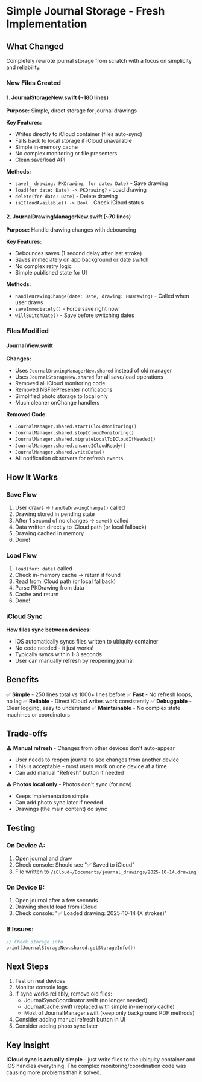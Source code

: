 # Simple Journal Storage - Fresh Implementation

## What Changed

Completely rewrote journal storage from scratch with a focus on simplicity and reliability.

### New Files Created

#### 1. JournalStorageNew.swift (~180 lines)
**Purpose:** Simple, direct storage for journal drawings

**Key Features:**
- Writes directly to iCloud container (files auto-sync)
- Falls back to local storage if iCloud unavailable
- Simple in-memory cache
- No complex monitoring or file presenters
- Clean save/load API

**Methods:**
- `save(_ drawing: PKDrawing, for date: Date)` - Save drawing
- `load(for date: Date) -> PKDrawing?` - Load drawing
- `delete(for date: Date)` - Delete drawing
- `isICloudAvailable() -> Bool` - Check iCloud status

#### 2. JournalDrawingManagerNew.swift (~70 lines)
**Purpose:** Handle drawing changes with debouncing

**Key Features:**
- Debounces saves (1 second delay after last stroke)
- Saves immediately on app background or date switch
- No complex retry logic
- Simple published state for UI

**Methods:**
- `handleDrawingChange(date: Date, drawing: PKDrawing)` - Called when user draws
- `saveImmediately()` - Force save right now
- `willSwitchDate()` - Save before switching dates

### Files Modified

#### JournalView.swift
**Changes:**
- Uses `JournalDrawingManagerNew.shared` instead of old manager
- Uses `JournalStorageNew.shared` for all save/load operations
- Removed all iCloud monitoring code
- Removed NSFilePresenter notifications
- Simplified photo storage to local only
- Much cleaner onChange handlers

**Removed Code:**
- `JournalManager.shared.startICloudMonitoring()`
- `JournalManager.shared.stopICloudMonitoring()`
- `JournalManager.shared.migrateLocalToICloudIfNeeded()`
- `JournalManager.shared.ensureICloudReady()`
- `JournalManager.shared.writeData()`
- All notification observers for refresh events

## How It Works

### Save Flow
1. User draws → `handleDrawingChange()` called
2. Drawing stored in pending state
3. After 1 second of no changes → `save()` called
4. Data written directly to iCloud path (or local fallback)
5. Drawing cached in memory
6. Done!

### Load Flow
1. `load(for: date)` called
2. Check in-memory cache → return if found
3. Read from iCloud path (or local fallback)
4. Parse PKDrawing from data
5. Cache and return
6. Done!

### iCloud Sync
**How files sync between devices:**
- iOS automatically syncs files written to ubiquity container
- No code needed - it just works!
- Typically syncs within 1-3 seconds
- User can manually refresh by reopening journal

## Benefits

✅ **Simple** - 250 lines total vs 1000+ lines before
✅ **Fast** - No refresh loops, no lag
✅ **Reliable** - Direct iCloud writes work consistently
✅ **Debuggable** - Clear logging, easy to understand
✅ **Maintainable** - No complex state machines or coordinators

## Trade-offs

⚠️ **Manual refresh** - Changes from other devices don't auto-appear
- User needs to reopen journal to see changes from another device
- This is acceptable - most users work on one device at a time
- Can add manual "Refresh" button if needed

⚠️ **Photos local only** - Photos don't sync (for now)
- Keeps implementation simple
- Can add photo sync later if needed
- Drawings (the main content) do sync

## Testing

### On Device A:
1. Open journal and draw
2. Check console: Should see "✅ Saved to iCloud"
3. File written to `/iCloud~/Documents/journal_drawings/2025-10-14.drawing`

### On Device B:
1. Open journal after a few seconds
2. Drawing should load from iCloud
3. Check console: "✅ Loaded drawing: 2025-10-14 (X strokes)"

### If Issues:
```swift
// Check storage info
print(JournalStorageNew.shared.getStorageInfo())
```

## Next Steps

1. Test on real devices
2. Monitor console logs
3. If sync works reliably, remove old files:
   - JournalSyncCoordinator.swift (no longer needed)
   - JournalCache.swift (replaced with simple in-memory cache)
   - Most of JournalManager.swift (keep only background PDF methods)
4. Consider adding manual refresh button in UI
5. Consider adding photo sync later

## Key Insight

**iCloud sync is actually simple** - just write files to the ubiquity container and iOS handles everything. The complex monitoring/coordination code was causing more problems than it solved.

